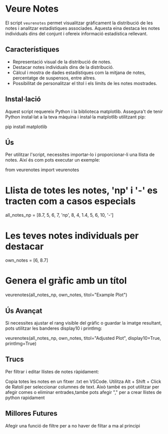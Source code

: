 # Veure Notes

El script `veurenotes` permet visualitzar gràficament la distribució de les notes i analitzar estadístiques associades. Aquesta eina destaca les notes individuals dins del conjunt i ofereix informació estadística rellevant.

## Característiques

- Representació visual de la distribució de notes.
- Destacar notes individuals dins de la distribució.
- Càlcul i mostra de dades estadístiques com la mitjana de notes, percentatge de suspensos, entre altres.
- Possibilitat de personalitzar el títol i els límits de les notes mostrades.

## Instal·lació

Aquest script requereix Python i la biblioteca matplotlib. Assegura't de tenir Python instal·lat a la teva màquina i instal·la matplotlib utilitzant pip:

pip install matplotlib

## Ús
Per utilitzar l'script, necessites importar-lo i proporcionar-li una llista de notes. Així és com pots executar un exemple:

from veurenotes import veurenotes

# Llista de totes les notes, 'np' i '-' es tracten com a casos especials
all_notes_np = [8.7, 5, 6, 7, 'np', 8, 4, 1.4, 5, 6, 10, '-']
# Les teves notes individuals per destacar
own_notes = [6, 8.7]

# Genera el gràfic amb un títol
veurenotes(all_notes_np, own_notes, titol="Example Plot")



## Ús Avançat
Si necessites ajustar el rang visible del gràfic o guardar la imatge resultant, pots utilitzar les banderes display10 i printImg:

veurenotes(all_notes_np, own_notes, titol="Adjusted Plot", display10=True, printImg=True)


## Trucs
Per filtrar i editar llistes de notes ràpidament:

Copia totes les notes en un fitxer .txt en VSCode.
Utilitza Alt + Shift + Click de Ratolí per seleccionar columnes de text.
Això també es pot utilitzar per afegir comes o eliminar entrades,tambe pots afegir "," per a crear llistes de python rapidament

## Millores Futures
Afegir una funció de filtre per a no haver de filtar a ma al principi